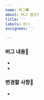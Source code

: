 ```yaml
---
name: 버그🕷️
about: 버그 발견?
title: ''
labels: 버그
assignees: ''

---
```


### 버그 내용📃
- <!--발견한 버그 -->
- <!-- 버그 위치 -->
### 변경할 사항🫵
- <!--해결을 위한 변경사항-->
